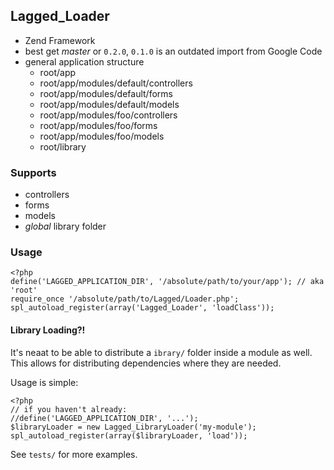 ## Lagged_Loader

 * Zend Framework
 * best get _master_ or `0.2.0`, `0.1.0` is an outdated import from Google Code
 * general application structure
   * root/app
   * root/app/modules/default/controllers
   * root/app/modules/default/forms
   * root/app/modules/default/models
   * root/app/modules/foo/controllers
   * root/app/modules/foo/forms
   * root/app/modules/foo/models
   * root/library

### Supports
 
 * controllers
 * forms
 * models
 * _global_ library folder
 
### Usage

    <?php
    define('LAGGED_APPLICATION_DIR', '/absolute/path/to/your/app'); // aka 'root'
    require_once '/absolute/path/to/Lagged/Loader.php';
    spl_autoload_register(array('Lagged_Loader', 'loadClass'));


#### Library Loading?!

It's neaat to be able to distribute a `ibrary/` folder inside a module as well. This allows for
distributing dependencies where they are needed.

Usage is simple:

    <?php
    // if you haven't already:
    //define('LAGGED_APPLICATION_DIR', '...');
    $libraryLoader = new Lagged_LibraryLoader('my-module');
    spl_autoload_register(array($libraryLoader, 'load'));

    
See `tests/` for more examples.
